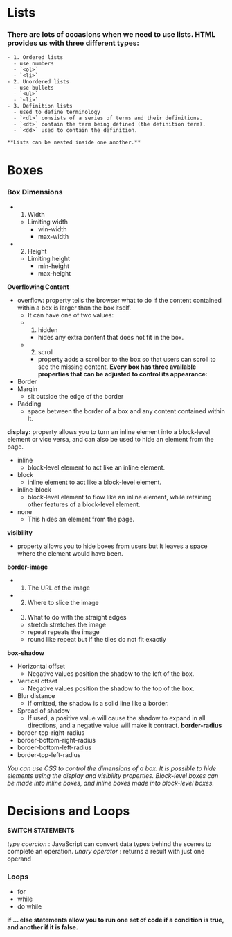 # Lists
### There are lots of occasions when we need to use lists. HTML provides us with three different types:
    - 1. Ordered lists
      - use numbers
      - `<ol>`
      - `<li>`
    - 2. Unordered lists
      - use bullets
      - `<ul>`
      - `<li>`
    - 3. Definition lists
      - used to define terminology
      - `<dl>` consists of a series of terms and their definitions.
      - `<dt>` contain the term being defined (the definition term).
      - `<dd>` used to contain the definition.

    **Lists can be nested inside one another.**

# Boxes 
### Box Dimensions
   - 1. Width
     - Limiting width 
       - win-width 
       - max-width
   - 2. Height
     - Limiting height
       - min-height
       - max-height

**Overflowing Content**
  - overflow: property tells the browser what to do if the content contained within a box is larger than the box itself.
    - It can have one of two values:
     - 1. hidden
       - hides any extra content that does not fit in the box.
     - 2. scroll
       - property adds a scrollbar to the box so that users can scroll to see the missing content.
**Every box has three available properties that can be adjusted to control its appearance:**
  - Border
  - Margin
    - sit outside the edge of the border
  - Padding
    - space between the border of a box and any content contained within it.

**display:** property allows you to turn an inline element into a block-level element or vice versa, and can also be used to hide an element from the page.
  - inline 
    - block-level element to act like an inline element.
  - block
    - inline element to act like a block-level element.
  - inline-block
    - block-level element to flow like an inline element, while retaining other features of a block-level element.
  - none
    - This hides an element from the page.

**visibility**
  - property allows you to hide boxes from users but It leaves a space where the element would have been.

**border-image**
  - 1. The URL of the image
  - 2. Where to slice the image
  - 3. What to do with the straight edges
    - stretch stretches the image
    - repeat repeats the image
    - round like repeat but if the tiles do not fit exactly

**box-shadow**
  - Horizontal offset
    - Negative values position the shadow to the left of the box.
 - Vertical offset
    - Negative values position the shadow to the top of the box.
 - Blur distance
    - If omitted, the shadow is a solid line like a border.
 - Spread of shadow
    - If used, a positive value will cause the shadow to expand in all directions, and a negative value will make it contract.
**border-radius**
 - border-top-right-radius
 - border-bottom-right-radius
 - border-bottom-left-radius
 - border-top-left-radius

 *You can use CSS to control the dimensions of a box.*
 *It is possible to hide elements using the display and visibility properties.*
 *Block-level boxes can be made into inline boxes, and inline boxes made into block-level boxes.*


 # Decisions and Loops
**SWITCH STATEMENTS**

*type coercion* : JavaScript can convert data types behind the scenes to complete an operation.
*unary operator* : returns a result with just one operand

### Loops 
   - for
   - while
   - do while

**if ... else statements allow you to run one set of code if a condition is true, and another if it is false.**